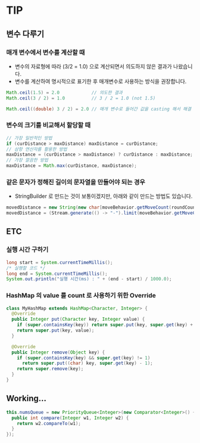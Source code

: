 # TIP

## 변수 다루기
### 매개 변수에서 변수를 계산할 때
- 변수의 자료형에 따라 (3/2 = 1.0) 으로 계산되면서 의도하지 않은 결과가 나왔습니다.
- 변수를 계산하여 명시적으로 표기한 후 매개변수로 사용하는 방식을 권장합니다.
```java
Math.ceil(1.5) = 2.0            // 의도한 결과
Math.ceil(3 / 2) = 1.0          // 3 / 2 = 1.0 (not 1.5)

Math.ceil((double) 3 / 2) = 2.0 // 매개 변수로 들어간 값을 casting 해서 해결  
```

### 변수의 크기를 비교해서 할당할 때
```java
// 가장 일반적인 방법
if (curDistance > maxDistance) maxDistance = curDistance;  
// 삼항 연산자를 활용한 방법
maxDistance = (curDistance > maxDistance) ? curDistance : maxDistance;
// 가장 깔끔한 방법  
maxDistance = Math.max(curDistance, maxDistance);                     
```

### 같은 문자가 정해진 길이의 문자열을 만들어야 되는 경우
- StringBuilder 로 만드는 것이 보통이겠지만, 아래와 같이 만드는 방법도 있습니다. 
 
```java
movedDistance = new String(new char[moveBehavior.getMoveCount(roundCount)]).replace("\0", "-");
movedDistance = (Stream.generate(() -> "-").limit(moveBehavior.getMoveCount(roundCount))).collect(Collectors.joining());
```

## ETC
### 실행 시간 구하기
```java
long start = System.currentTimeMillis();
/* 실행할 코드 */
long end = System.currentTimeMillis();
System.out.println("실행 시간(ms) : " + (end - start) / 1000.0);
```

### HashMap 의 value 를 count 로 사용하기 위한 Override 
```java
class MyHashMap extends HashMap<Character, Integer> {
  @Override
  public Integer put(Character key, Integer value) {
    if (super.containsKey(key)) return super.put(key, super.get(key) + 1);
    return super.put(key, value);
  }

  @Override
  public Integer remove(Object key) {
    if (super.containsKey(key) && super.get(key) != 1)
      return super.put((char) key, super.get(key) - 1);
    return super.remove(key);
  }
}
```


## Working...


```java
this.numsQueue = new PriorityQueue<Integer>(new Comparator<Integer>() {  
  public int compare(Integer w1, Integer w2) {  
    return w2.compareTo(w1);  
  }  
});
```